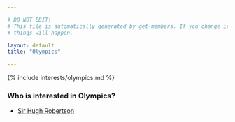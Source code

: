 ```yaml
---

# DO NOT EDIT!
# This file is automatically generated by get-members. If you change it, bad
# things will happen.

layout: default
title: "Olympics"

---
```


{% include interests/olympics.md %}

### Who is interested in Olympics?


* [Sir Hugh Robertson](/members/sir-hugh-robertson.html)
